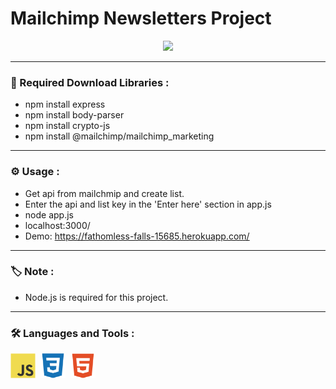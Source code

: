 
# Mailchimp Newsletters Project

<div id="header" align="center">
  <img src="https://seeklogo.com/images/M/mailchimp-freddie-logo-3A29068228-seeklogo.com.png" width="100"/>
</div>

---

### :scroll: Required Download Libraries  :
  * npm install express
  * npm install body-parser
  * npm install crypto-js
  * npm install @mailchimp/mailchimp_marketing
  

---

### :gear: Usage :
  * Get api from mailchmip and create list.
  * Enter the api and list key in the 'Enter here' section in app.js
  * node app.js
  * localhost:3000/
  * Demo: https://fathomless-falls-15685.herokuapp.com/

---

### :label: Note :

  * Node.js is required for this project.

---

### :hammer_and_wrench: Languages and Tools :
<div>
  <img src="https://github.com/devicons/devicon/blob/master/icons/javascript/javascript-original.svg" alt="Javascript" width="40" height="40"/>&nbsp;
  <img src="https://github.com/devicons/devicon/blob/master/icons/css3/css3-plain.svg" alt="CSS" width="40" height="40"/>&nbsp;
  <img src="https://github.com/devicons/devicon/blob/master/icons/html5/html5-plain.svg" alt="HTML" width="40" height="40"/>&nbsp;
</div>
